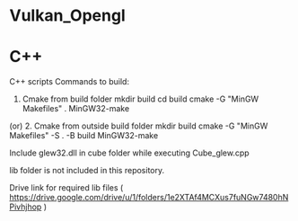 # Vulkan_Opengl

# C++
C++ scripts
Commands to build:

1. Cmake from build folder 
mkdir build
cd build
cmake -G "MinGW Makefiles" .
MinGW32-make

(or)
2. Cmake from outside build folder
mkdir build
cmake -G "MinGW Makefiles" -S . -B build 
MinGW32-make

Include glew32.dll in cube folder while executing Cube_glew.cpp

lib folder is not included in this repository. 

Drive link for required lib files ( https://drive.google.com/drive/u/1/folders/1e2XTAf4MCXus7fuNGw7480hNPivhjhop )

